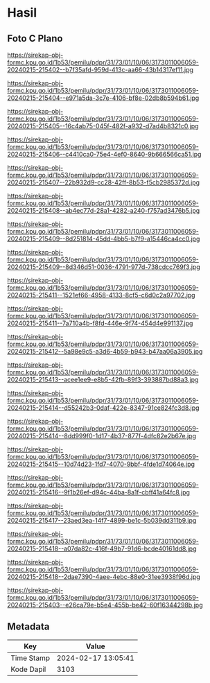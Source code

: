 # Hasil

## Foto C Plano

https://sirekap-obj-formc.kpu.go.id/1b53/pemilu/pdpr/31/73/01/10/06/3173011006059-20240215-215402--b7f35afd-959d-413c-aa66-43b14317ef11.jpg

https://sirekap-obj-formc.kpu.go.id/1b53/pemilu/pdpr/31/73/01/10/06/3173011006059-20240215-215404--e971a5da-3c7e-4106-bf8e-02db8b594b61.jpg

https://sirekap-obj-formc.kpu.go.id/1b53/pemilu/pdpr/31/73/01/10/06/3173011006059-20240215-215405--16c4ab75-045f-482f-a932-d7ad4b8321c0.jpg

https://sirekap-obj-formc.kpu.go.id/1b53/pemilu/pdpr/31/73/01/10/06/3173011006059-20240215-215406--c4410ca0-75e4-4ef0-8640-9b666566ca51.jpg

https://sirekap-obj-formc.kpu.go.id/1b53/pemilu/pdpr/31/73/01/10/06/3173011006059-20240215-215407--22b932d9-cc28-42ff-8b53-f5cb2985372d.jpg

https://sirekap-obj-formc.kpu.go.id/1b53/pemilu/pdpr/31/73/01/10/06/3173011006059-20240215-215408--ab4ec77d-28a1-4282-a240-f757ad3476b5.jpg

https://sirekap-obj-formc.kpu.go.id/1b53/pemilu/pdpr/31/73/01/10/06/3173011006059-20240215-215409--8d251814-45dd-4bb5-b7f9-a15446ca4cc0.jpg

https://sirekap-obj-formc.kpu.go.id/1b53/pemilu/pdpr/31/73/01/10/06/3173011006059-20240215-215409--8d346d51-0036-4791-977d-738cdcc769f3.jpg

https://sirekap-obj-formc.kpu.go.id/1b53/pemilu/pdpr/31/73/01/10/06/3173011006059-20240215-215411--1521ef66-4958-4133-8cf5-c6d0c2a97702.jpg

https://sirekap-obj-formc.kpu.go.id/1b53/pemilu/pdpr/31/73/01/10/06/3173011006059-20240215-215411--7a710a4b-f8fd-446e-9f74-454d4e991137.jpg

https://sirekap-obj-formc.kpu.go.id/1b53/pemilu/pdpr/31/73/01/10/06/3173011006059-20240215-215412--5a98e9c5-a3d6-4b59-b943-b47aa06a3905.jpg

https://sirekap-obj-formc.kpu.go.id/1b53/pemilu/pdpr/31/73/01/10/06/3173011006059-20240215-215413--acee1ee9-e8b5-42fb-89f3-393887bd88a3.jpg

https://sirekap-obj-formc.kpu.go.id/1b53/pemilu/pdpr/31/73/01/10/06/3173011006059-20240215-215414--d55242b3-0daf-422e-8347-91ce824fc3d8.jpg

https://sirekap-obj-formc.kpu.go.id/1b53/pemilu/pdpr/31/73/01/10/06/3173011006059-20240215-215414--8dd999f0-1d17-4b37-877f-4dfc82e2b67e.jpg

https://sirekap-obj-formc.kpu.go.id/1b53/pemilu/pdpr/31/73/01/10/06/3173011006059-20240215-215415--10d74d23-1fd7-4070-9bbf-4fde1d74064e.jpg

https://sirekap-obj-formc.kpu.go.id/1b53/pemilu/pdpr/31/73/01/10/06/3173011006059-20240215-215416--9f1b26ef-d94c-44ba-8a1f-cbff41a64fc8.jpg

https://sirekap-obj-formc.kpu.go.id/1b53/pemilu/pdpr/31/73/01/10/06/3173011006059-20240215-215417--23aed3ea-14f7-4899-be1c-5b039dd311b9.jpg

https://sirekap-obj-formc.kpu.go.id/1b53/pemilu/pdpr/31/73/01/10/06/3173011006059-20240215-215418--a07da82c-416f-49b7-91d6-bcde40161dd8.jpg

https://sirekap-obj-formc.kpu.go.id/1b53/pemilu/pdpr/31/73/01/10/06/3173011006059-20240215-215418--2dae7390-4aee-4ebc-88e0-31ee3938f96d.jpg

https://sirekap-obj-formc.kpu.go.id/1b53/pemilu/pdpr/31/73/01/10/06/3173011006059-20240215-215403--e26ca79e-b5e4-455b-be42-60f16344298b.jpg


## Metadata

| Key        | Value               |
| ---------- | ------------------- |
| Time Stamp | 2024-02-17 13:05:41 |
| Kode Dapil | 3103                |



